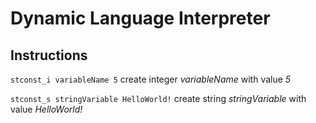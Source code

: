 # Dynamic Language Interpreter

## Instructions
`stconst_i variableName 5` create integer _variableName_ with value _5_

`stconst_s stringVariable HelloWorld!` create string _stringVariable_ with value _HelloWorld!_
